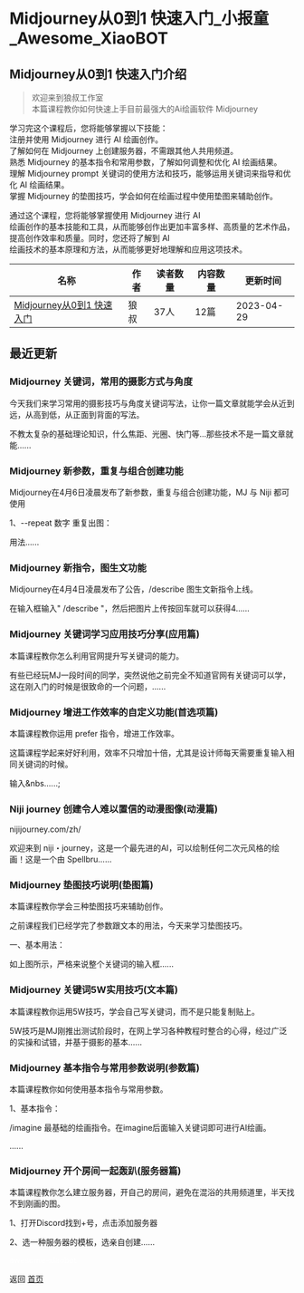 # Midjourney从0到1 快速入门_小报童_Awesome_XiaoBOT

## Midjourney从0到1 快速入门介绍
> 欢迎来到狼叔工作室    
本篇课程教你如何快速上手目前最强大的Ai绘画软件 Midjourney    
    
学习完这个课程后，您将能够掌握以下技能：    
注册并使用 Midjourney 进行 AI 绘画创作。    
了解如何在 Midjourney 上创建服务器，不需跟其他人共用频道。    
熟悉 Midjourney 的基本指令和常用参数，了解如何调整和优化 AI 绘画结果。    
理解 Midjourney prompt 关键词的使用方法和技巧，能够运用关键词来指导和优化 AI 绘画结果。    
掌握 Midjourney 的垫图技巧，学会如何在绘画过程中使用垫图来辅助创作。    
    
通过这个课程，您将能够掌握使用 Midjourney 进行 AI  
绘画创作的基本技能和工具，从而能够创作出更加丰富多样、高质量的艺术作品，提高创作效率和质量。同时，您还将了解到 AI  
绘画技术的基本原理和方法，从而能够更好地理解和应用这项技术。  
  


|名称|作者|读者数量|内容数量|更新时间|
|---|---|---|---|---|
|[Midjourney从0到1 快速入门](https://xiaobot.net/p/tp3688no001?refer=9c3f1c95-a052-465a-9902-f6d75080262a)|狼叔|37人|12篇|2023-04-29|

## 最近更新
### Midjourney 关键词，常用的摄影方式与角度

今天我们来学习常用的摄影技巧与角度关键词写法，让你一篇文章就能学会从近到远，从高到低，从正面到背面的写法。

不教太复杂的基础理论知识，什么焦距、光圈、快门等…那些技术不是一篇文章就能......

### Midjourney 新参数，重复与组合创建功能

Midjourney在4月6日凌晨发布了新参数，重复与组合创建功能，MJ 与 Niji 都可使用

1、--repeat 数字 重复出图：

用法......

### Midjourney 新指令，图生文功能

Midjourney在4月4日凌晨发布了公告，/describe 图生文新指令上线。

在输入框输入" /describe "，然后把图片上传按回车就可以获得4......

### Midjourney 关键词学习应用技巧分享(应用篇)

本篇课程教你怎么利用官网提升写关键词的能力。

有些已经玩MJ一段时间的同学，突然说他之前完全不知道官网有关键词可以学，这在刚入门的时候是很致命的一个问题，......

### Midjourney 增进工作效率的自定义功能(首选项篇)

本篇课程教你运用 prefer 指令，增进工作效率。

这篇课程学起来好好利用，效率不只增加十倍，尤其是设计师每天需要重复输入相同关键词的时候。

输入&nbs......;

### Niji journey 创建令人难以置信的动漫图像(动漫篇)

nijijourney.com/zh/

欢迎来到 niji・journey，这是一个最先进的AI，可以绘制任何二次元风格的绘画！这是一个由 Spellbru......

### Midjourney 垫图技巧说明(垫图篇)

本篇课程教你学会三种垫图技巧来辅助创作。

之前课程我们已经学完了参数跟文本的用法，今天来学习垫图技巧。

一、基本用法：

如上图所示，严格来说整个关键词的输入框......

### Midjourney 关键词5W实用技巧(文本篇)

本篇课程教你运用5W技巧，学会自己写关键词，而不是只能复制贴上。

5W技巧是MJ刚推出测试阶段时，在网上学习各种教程时整合的心得，经过广泛的实操和试错，并基于摄影的基本......

### Midjourney 基本指令与常用参数说明(参数篇)

本篇课程教你如何使用基本指令与常用参数。

1、基本指令：

/imagine 最基础的绘画指令。在imagine后面输入关键词即可进行AI绘画。

......

### Midjourney 开个房间一起轰趴(服务器篇)

本篇课程教你怎么建立服务器，开自己的房间，避免在混浴的共用频道里，半天找不到刚画的图。

1、打开Discord找到+号，点击添加服务器

2、选一种服务器的模板，选亲自创建......


<a href="https://github.com/Reno9527/awesome-xiaobot" style="color: white; text-decoration: none;">awesome-xiaobot</a>

返回 [首页](../README.md)
